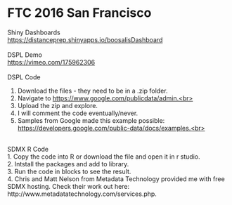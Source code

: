 # FTC 2016 San Francisco
Shiny Dashboards<br>
https://distanceprep.shinyapps.io/boosalisDashboard
<br>
<br>
DSPL Demo<br>
https://vimeo.com/175962306 
<br><br>
DSPL Code<br>
1. Download the files - they need to be in a .zip folder.<br>
2. Navigate to https://www.google.com/publicdata/admin.<br>
3. Upload the zip and explore.<br>
4. I will comment the code eventually/never.<br>
4. Samples from Google made this example possible: https://developers.google.com/public-data/docs/examples.<br>
<br>
SDMX R Code<br>
1. Copy the code into R or download the file and open it in r studio.<br>
2. Intstall the packages and add to library.<br>
3. Run the code in blocks to see the result.<br>
4. Chris and Matt Nelson from Metadata Technology provided me with free SDMX hosting. Check their work out here: http://www.metadatatechnology.com/services.php.
